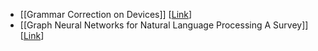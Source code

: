 - [[Grammar Correction on Devices]] [[Link](https://ieeexplore.ieee.org/document/9364435)]
- [[Graph Neural Networks for Natural Language Processing A Survey]] [[Link](https://arxiv.org/pdf/2106.06090.pdf)]